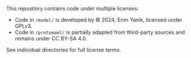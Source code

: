 This repository contains code under multiple licenses:

- Code in `/model/` is developed by © 2024, Erim Yanik, licensed under GPLv3.
- Code in `/protomaml/` is partially adapted from third-party sources and remains under CC BY-SA 4.0.

See individual directories for full license terms.

